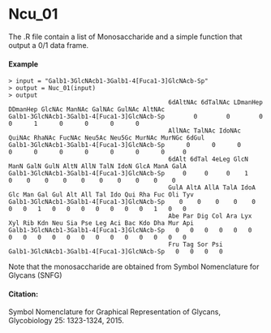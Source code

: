 # Ncu_01

The .R file contain a list of Monosaccharide and a simple function that output a 0/1 data frame. 

#### Example
```
> input = "Galb1-3GlcNAcb1-3Galb1-4[Fuca1-3]GlcNAcb-Sp"
> output = Nuc_01(input)
> output
                                            6dAltNAc 6dTalNAc LDmanHep DDmanHep GlcNAc ManNAc GalNAc GulNAc AltNAc
Galb1-3GlcNAcb1-3Galb1-4[Fuca1-3]GlcNAcb-Sp        0        0        0        0      1      0      0      0      0
                                            AllNAc TalNAc IdoNAc QuiNAc RhaNAc FucNAc Neu5Ac Neu5Gc MurNAc MurNGc 6dGul
Galb1-3GlcNAcb1-3Galb1-4[Fuca1-3]GlcNAcb-Sp      0      0      0      0      0      0      0      0      0      0     0
                                            6dAlt 6dTal 4eLeg GlcN ManN GalN GulN AltN AllN TalN IdoN GlcA ManA GalA
Galb1-3GlcNAcb1-3Galb1-4[Fuca1-3]GlcNAcb-Sp     0     0     0    1    0    0    0    0    0    0    0    0    0    0
                                            GulA AltA AllA TalA IdoA Glc Man Gal Gul Alt All Tal Ido Qui Rha Fuc Oli Tyv
Galb1-3GlcNAcb1-3Galb1-4[Fuca1-3]GlcNAcb-Sp    0    0    0    0    0   0   0   1   0   0   0   0   0   0   0   1   0   0
                                            Abe Par Dig Col Ara Lyx Xyl Rib Kdn Neu Sia Pse Leg Aci Bac Kdo Dha Mur Api
Galb1-3GlcNAcb1-3Galb1-4[Fuca1-3]GlcNAcb-Sp   0   0   0   0   0   0   0   0   0   0   0   0   0   0   0   0   0   0   0
                                            Fru Tag Sor Psi
Galb1-3GlcNAcb1-3Galb1-4[Fuca1-3]GlcNAcb-Sp   0   0   0   0
```


Note that the monosaccharide are obtained from Symbol Nomenclature for Glycans (SNFG)

#### Citation:

Symbol Nomenclature for Graphical Representation of Glycans, Glycobiology 25: 1323-1324, 2015.
